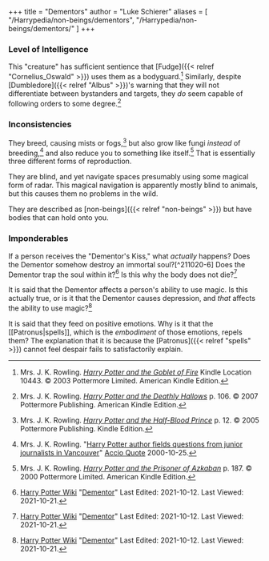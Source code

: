 +++
title = "Dementors"
author = "Luke Schierer"
aliases = [
  "/Harrypedia/non-beings/dementors",
  "/Harrypedia/non-beings/dementors/"
]
+++

### Level of Intelligence 

This "creature" has sufficient sentience that [Fudge]({{< relref "Cornelius_Oswald" >}}) 
uses them as a bodyguard.[^211021-1]  Similarly, despite [Dumbledore]({{< relref "Albus" >}})'s 
warning that they will not differentiate between bystanders and targets, they
*do* seem capable of following orders to some degree.[^211021-2] 

### Inconsistencies

They breed, causing mists or fogs,[^211021-3] but also grow like fungi *instead*
of breeding,[^211021-4] and also reduce you to something like itself.[^211021-5]
That is essentially three different forms of reproduction.

They are blind, and yet navigate spaces presumably using some magical form of
radar.  This magical navigation is apparently mostly blind to animals, but this
causes them no problems in the wild. 

They are described as [non-beings]({{< relref "non-beings" >}}) but have bodies
that can hold onto you.

### Imponderables

If a person receives the "Dementor's Kiss," what *actually* happens?  Does the
Dementor somehow destroy an immortal soul?[^211020-6]  Does the Dementor trap
the soul within it?[^211021-7]  Is this why the body does not die?[^211021-8]

It is said that the Dementor affects a person's ability to use magic.  Is this
actually true, or is it that the Dementor causes depression, and *that* affects
the ability to use magic?[^211021-9]

It is said that they feed on positive emotions.  Why is it that the
[[Patronus|spells]], which is the *embodiment* of those emotions, repels them?
The explanation that it is because the [Patronus]({{< relref "spells" >}}) 
cannot feel despair fails to satisfactorily explain. 

[^211021-9]: [Harry Potter Wiki](https://harrypotter.fandom.com/wiki)
    "[Dementor](https://harrypotter.fandom.com/wiki/Dementor)"
    Last Edited: 2021-10-12. Last Viewed: 2021-10-21.

[^211021-8]: [Harry Potter Wiki](https://harrypotter.fandom.com/wiki)
    "[Dementor](https://harrypotter.fandom.com/wiki/Dementor)"
    Last Edited: 2021-10-12. Last Viewed: 2021-10-21.

[^211021-7]: [Harry Potter Wiki](https://harrypotter.fandom.com/wiki)
    "[Dementor](https://harrypotter.fandom.com/wiki/Dementor)"
    Last Edited: 2021-10-12. Last Viewed: 2021-10-21.

[^211021-6]: Find works that used this theory.

[^211021-5]: Mrs. J. K. Rowling.
    _[Harry Potter and the Prisoner of Azkaban](https://www.goodreads.com/book/show/5.Harry_Potter_and_the_Prisoner_of_Azkaban)_
    p. 187. © 2000 Pottermore Limited. American Kindle Edition. 

[^211021-4]: Mrs. J. K. Rowling.
    "[Harry Potter author fields questions from junior journalists in
    Vancouver](http://www.accio-quote.org/articles/2000/1000-canadianpress-moore.htm)"
    [Accio Quote](http://www.accio-quote.org) 2000-10-25. 

[^211021-3]: Mrs. J. K. Rowling.
    _[Harry Potter and the Half-Blood Prince](https://www.goodreads.com/book/show/1.Harry_Potter_and_the_Half_Blood_Prince)_
    p. 12. © 2005 Pottermore Publishing. Kindle Edition. 

[^211021-2]: Mrs. J. K. Rowling.
    _[Harry Potter and the Deathly Hallows](https://www.goodreads.com/book/show/136251.Harry_Potter_and_the_Deathly_Hallows)_
    p. 106. © 2007 Pottermore Publishing. American Kindle Edition. 

[^211021-1]: Mrs. J. K. Rowling.
    _[Harry Potter and the Goblet of Fire](https://www.goodreads.com/book/show/6.Harry_Potter_and_the_Goblet_of_Fire)_ 
    Kindle Location 10443. © 2003 Pottermore Limited. American Kindle Edition. 

